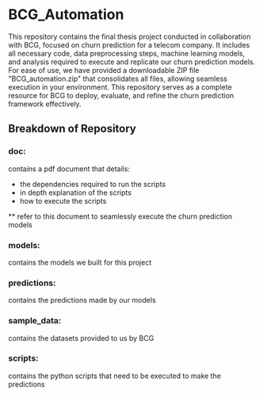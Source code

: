 # BCG_Automation

This repository contains the final thesis project conducted in collaboration with BCG, focused on churn prediction for a telecom company. It includes all necessary code, data preprocessing steps, machine learning models, and analysis required to execute and replicate our churn prediction models. For ease of use, we have provided a downloadable ZIP file "BCG_automation.zip" that consolidates all files, allowing seamless execution in your environment. This repository serves as a complete resource for BCG to deploy, evaluate, and refine the churn prediction framework effectively.

## Breakdown of Repository

### doc: 
contains a pdf document that details:
- the dependencies required to run the scripts
- in depth explanation of the scripts
- how to execute the scripts

** refer to this document to seamlessly execute the churn prediction models

### models:
contains the models we built for this project

### predictions:
contains the predictions made by our models

### sample_data:
contains the datasets provided to us by BCG

### scripts:
contains the python scripts that need to be executed to make the predictions

